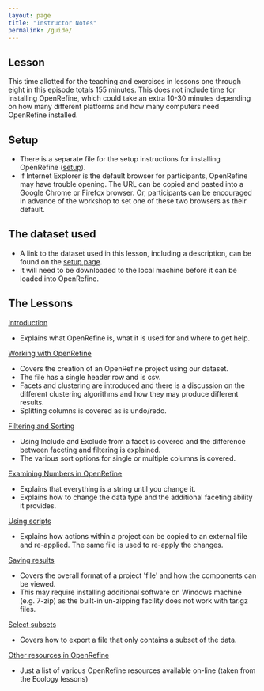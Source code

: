 ```yaml
---
layout: page
title: "Instructor Notes"
permalink: /guide/
---
```


## Lesson

This time allotted for the teaching and exercises in lessons one through eight in this episode totals 155 minutes. This does not include time for installing OpenRefine, which could take an extra 10-30 minutes depending on how many different platforms and how many computers need OpenRefine installed.

## Setup

- There is a separate file for the setup instructions for installing OpenRefine
([setup](../setup.html)).
- If Internet Explorer is the default browser for participants, OpenRefine may have trouble opening. The URL can be copied and pasted into a Google Chrome or Firefox browser. Or, participants can be encouraged in advance of the workshop to set one of these two browsers as their default.

## The dataset used

- A link to the dataset used in this lesson, including a description, can be found on the [setup page](../setup.html).
- It will need to be downloaded to the local machine before it can be loaded into OpenRefine.

## The Lessons

[Introduction](../01-introduction/)

- Explains what OpenRefine is, what it is used for and where to get help.

[Working with OpenRefine](../02-working-with-openrefine/)

- Covers the creation of an OpenRefine project using our dataset.
- The file has a single header row and is csv.
- Facets and clustering are introduced and there is a discussion on the different clustering algorithms and how they may produce different results.
- Splitting columns is covered as is undo/redo.

[Filtering and Sorting](../03-filter-sort/)

- Using Include and Exclude from a facet is covered and the difference between faceting and filtering is explained.
- The various sort options for single or multiple columns is covered.

[Examining Numbers in OpenRefine](../04-numbers/)

- Explains that everything is a string until you change it.
- Explains how to change the data type and the additional faceting ability it provides.

[Using scripts](../05-scripts/)

- Explains how actions within a project can be copied to an external file and re-applied. The same file is used to re-apply the changes.

[Saving results](../06-saving/)

- Covers the overall format of a project 'file' and how the components can be viewed.
- This may require installing additional software on Windows machine (e.g. 7-zip) as the built-in un-zipping facility does not work with tar.gz files.

[Select subsets](../07-subsetting-the-data/)

- Covers how to export a file that only contains a subset of the data.

[Other resources in OpenRefine](../08-resources/)

- Just a list of various OpenRefine resources available on-line (taken from the Ecology lessons)
